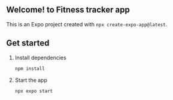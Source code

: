 ## Welcome! to Fitness tracker app

This is an Expo project created with `npx create-expo-app@latest`.

## Get started
1. Install dependencies

   ```bash
   npm install
   ```

2. Start the app

   ```bash
   npx expo start
   ```